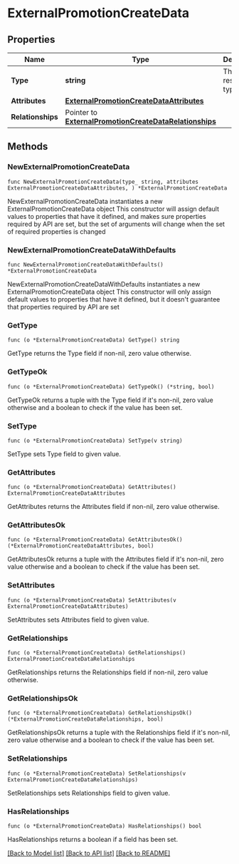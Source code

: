 # ExternalPromotionCreateData

## Properties

Name | Type | Description | Notes
------------ | ------------- | ------------- | -------------
**Type** | **string** | The resource&#39;s type | 
**Attributes** | [**ExternalPromotionCreateDataAttributes**](ExternalPromotionCreateDataAttributes.md) |  | 
**Relationships** | Pointer to [**ExternalPromotionCreateDataRelationships**](ExternalPromotionCreateDataRelationships.md) |  | [optional] 

## Methods

### NewExternalPromotionCreateData

`func NewExternalPromotionCreateData(type_ string, attributes ExternalPromotionCreateDataAttributes, ) *ExternalPromotionCreateData`

NewExternalPromotionCreateData instantiates a new ExternalPromotionCreateData object
This constructor will assign default values to properties that have it defined,
and makes sure properties required by API are set, but the set of arguments
will change when the set of required properties is changed

### NewExternalPromotionCreateDataWithDefaults

`func NewExternalPromotionCreateDataWithDefaults() *ExternalPromotionCreateData`

NewExternalPromotionCreateDataWithDefaults instantiates a new ExternalPromotionCreateData object
This constructor will only assign default values to properties that have it defined,
but it doesn't guarantee that properties required by API are set

### GetType

`func (o *ExternalPromotionCreateData) GetType() string`

GetType returns the Type field if non-nil, zero value otherwise.

### GetTypeOk

`func (o *ExternalPromotionCreateData) GetTypeOk() (*string, bool)`

GetTypeOk returns a tuple with the Type field if it's non-nil, zero value otherwise
and a boolean to check if the value has been set.

### SetType

`func (o *ExternalPromotionCreateData) SetType(v string)`

SetType sets Type field to given value.


### GetAttributes

`func (o *ExternalPromotionCreateData) GetAttributes() ExternalPromotionCreateDataAttributes`

GetAttributes returns the Attributes field if non-nil, zero value otherwise.

### GetAttributesOk

`func (o *ExternalPromotionCreateData) GetAttributesOk() (*ExternalPromotionCreateDataAttributes, bool)`

GetAttributesOk returns a tuple with the Attributes field if it's non-nil, zero value otherwise
and a boolean to check if the value has been set.

### SetAttributes

`func (o *ExternalPromotionCreateData) SetAttributes(v ExternalPromotionCreateDataAttributes)`

SetAttributes sets Attributes field to given value.


### GetRelationships

`func (o *ExternalPromotionCreateData) GetRelationships() ExternalPromotionCreateDataRelationships`

GetRelationships returns the Relationships field if non-nil, zero value otherwise.

### GetRelationshipsOk

`func (o *ExternalPromotionCreateData) GetRelationshipsOk() (*ExternalPromotionCreateDataRelationships, bool)`

GetRelationshipsOk returns a tuple with the Relationships field if it's non-nil, zero value otherwise
and a boolean to check if the value has been set.

### SetRelationships

`func (o *ExternalPromotionCreateData) SetRelationships(v ExternalPromotionCreateDataRelationships)`

SetRelationships sets Relationships field to given value.

### HasRelationships

`func (o *ExternalPromotionCreateData) HasRelationships() bool`

HasRelationships returns a boolean if a field has been set.


[[Back to Model list]](../README.md#documentation-for-models) [[Back to API list]](../README.md#documentation-for-api-endpoints) [[Back to README]](../README.md)


